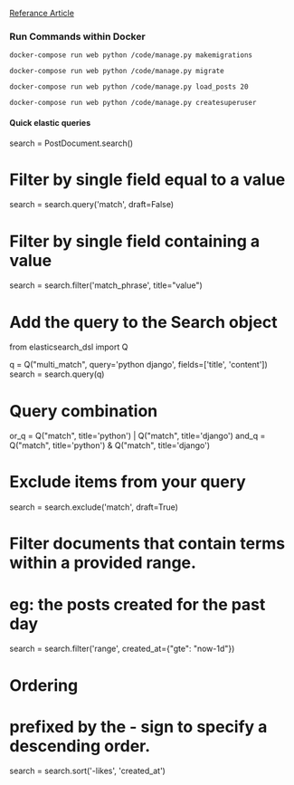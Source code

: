 [Referance Article](https://dev.to/aymanemx/building-a-full-text-search-app-using-django-docker-and-elasticsearch-3bai)

### Run Commands within Docker

    docker-compose run web python /code/manage.py makemigrations

    docker-compose run web python /code/manage.py migrate

    docker-compose run web python /code/manage.py load_posts 20

    docker-compose run web python /code/manage.py createsuperuser

#### Quick elastic queries

search = PostDocument.search()

# Filter by single field equal to a value

search = search.query('match', draft=False)

# Filter by single field containing a value

search = search.filter('match_phrase', title="value")

# Add the query to the Search object

from elasticsearch_dsl import Q

q = Q("multi_match", query='python django', fields=['title', 'content'])
search = search.query(q)

# Query combination

or_q = Q("match", title='python') | Q("match", title='django')
and_q = Q("match", title='python') & Q("match", title='django')

# Exclude items from your query

search = search.exclude('match', draft=True)

# Filter documents that contain terms within a provided range.

# eg: the posts created for the past day

search = search.filter('range', created_at={"gte": "now-1d"})

# Ordering

# prefixed by the - sign to specify a descending order.

search = search.sort('-likes', 'created_at')
